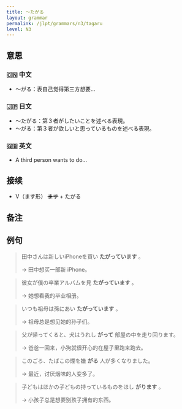 ```yaml
---
title: 〜たがる
layout: grammar
permalink: /jlpt/grammars/n3/tagaru
level: N3
---
```


## 意思

### 🇨🇳 中文

- 〜がる：表自己觉得第三方想要…

### 🇯🇵 日文

- 〜たがる：第３者がしたいことを述べる表現。
- 〜がる：第３者が欲しいと思っているものを述べる表現。

### 🇬🇧 英文

- A third person wants to do...

## 接续

- V（ます形） ~~ます~~ \+ たがる

## 备注


## 例句

> 田中さんは新しいiPhoneを買い **たがっています** 。
>
> → 田中想买一部新 iPhone。

> 彼女が僕の卒業アルバムを見 **たがっています** 。
>
> → 她想看我的毕业相册。

> いつも祖母は孫にあい **たがっています** 。
>
> → 祖母总是想见她的孙子们。

> 父が帰ってくると、犬はうれし **がって** 部屋の中を走り回ります。
>
> → 爸爸一回来，小狗就很开心的在屋子里跑来跑去。

> このごろ、たばこの煙を嫌 **がる** 人が多くなりました。
>
> → 最近，讨厌烟味的人变多了。

> 子どもはほかの子どもの持っているものをほし **がります** 。
>
> → 小孩子总是想要别孩子拥有的东西。

